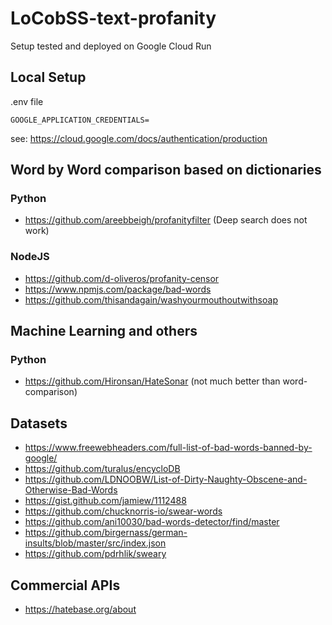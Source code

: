 # LoCobSS-text-profanity
Setup tested and deployed on Google Cloud Run

## Local Setup
.env file
```
GOOGLE_APPLICATION_CREDENTIALS=
```
see: https://cloud.google.com/docs/authentication/production


## Word by Word comparison based on dictionaries

### Python
- https://github.com/areebbeigh/profanityfilter (Deep search does not work)

### NodeJS
- https://github.com/d-oliveros/profanity-censor
- https://www.npmjs.com/package/bad-words
- https://github.com/thisandagain/washyourmouthoutwithsoap

## Machine Learning and others

### Python
- https://github.com/Hironsan/HateSonar (not much better than word-comparison)

## Datasets

- https://www.freewebheaders.com/full-list-of-bad-words-banned-by-google/
- https://github.com/turalus/encycloDB
- https://github.com/LDNOOBW/List-of-Dirty-Naughty-Obscene-and-Otherwise-Bad-Words
- https://gist.github.com/jamiew/1112488
- https://github.com/chucknorris-io/swear-words
- https://github.com/ani10030/bad-words-detector/find/master
- https://github.com/birgernass/german-insults/blob/master/src/index.json
- https://github.com/pdrhlik/sweary

## Commercial APIs

- https://hatebase.org/about